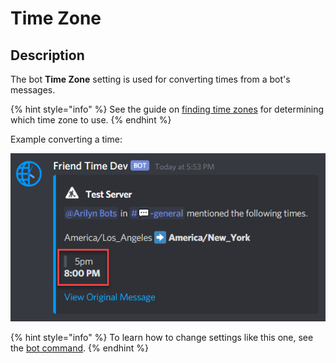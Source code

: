 # Time Zone

## Description

The bot **Time Zone** setting is used for converting times from a bot's messages.

{% hint style="info" %}
See the guide on [finding time zones](../../finding-time-zones.md) for determining which time zone to use.
{% endhint %}

Example converting a time:

![](../../.gitbook/assets/image%20%2863%29%20%282%29%20%282%29.png)

{% hint style="info" %}
To learn how to change settings like this one, see the [bot command](../../commands/admin-commands/bot.md).
{% endhint %}

